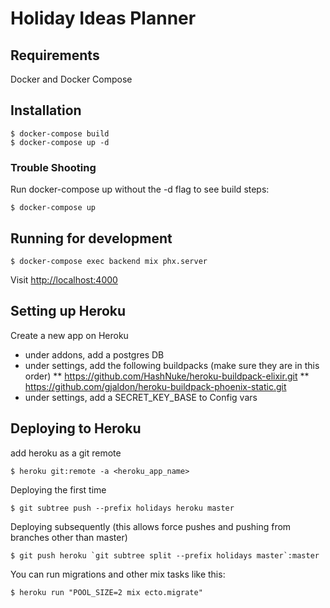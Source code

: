 # Holiday Ideas Planner

## Requirements

Docker and Docker Compose

## Installation

```
$ docker-compose build
$ docker-compose up -d
```

### Trouble Shooting
Run docker-compose up without the -d flag to see build steps:

```
$ docker-compose up
```

## Running for development

```
$ docker-compose exec backend mix phx.server
```

Visit [http://localhost:4000](http://localhost:4000)

## Setting up Heroku
Create a new app on Heroku
* under addons, add a postgres DB
* under settings, add the following buildpacks (make sure they are in this order)
** https://github.com/HashNuke/heroku-buildpack-elixir.git
** https://github.com/gjaldon/heroku-buildpack-phoenix-static.git
* under settings, add a SECRET_KEY_BASE to Config vars


## Deploying to Heroku
add heroku as a git remote
```
$ heroku git:remote -a <heroku_app_name>
```

Deploying the first time
```
$ git subtree push --prefix holidays heroku master
```

Deploying subsequently (this allows force pushes and pushing from branches other than master)
```
$ git push heroku `git subtree split --prefix holidays master`:master
```

You can run migrations and other mix tasks like this:

```
$ heroku run "POOL_SIZE=2 mix ecto.migrate"
```
